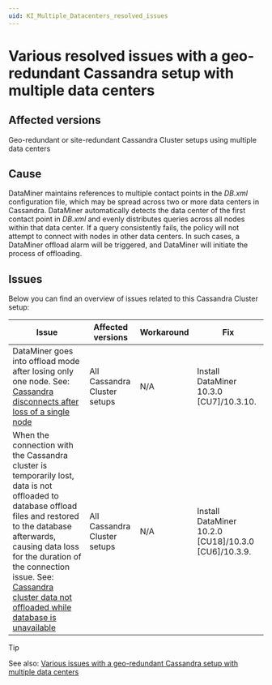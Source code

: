 ```yaml
---
uid: KI_Multiple_Datacenters_resolved_issues
---
```


# Various resolved issues with a geo-redundant Cassandra setup with multiple data centers

## Affected versions

Geo-redundant or site-redundant Cassandra Cluster setups using multiple data centers

## Cause

DataMiner maintains references to multiple contact points in the *DB.xml* configuration file, which may be spread across two or more data centers in Cassandra.
DataMiner automatically detects the data center of the first contact point in *DB.xml* and evenly distributes queries across all nodes within that data center. If a query consistently fails, the policy will not attempt to connect with nodes in other data centers. In such cases, a DataMiner offload alarm will be triggered, and DataMiner will initiate the process of offloading.

## Issues

Below you can find an overview of issues related to this Cassandra Cluster setup:

| Issue | Affected versions | Workaround | Fix |
|--|--|--|--|
| DataMiner goes into offload mode after losing only one node. See: [Cassandra disconnects after loss of a single node](xref:KI_Cassandra_disconnects_after_loss_of_a_single_node)| All Cassandra Cluster setups | N/A | Install DataMiner 10.3.0 [CU7]/10.3.10<!--RN 37117-->. |
| When the connection with the Cassandra cluster is temporarily lost, data is not offloaded to database offload files and restored to the database afterwards, causing data loss for the duration of the connection issue. See: [Cassandra cluster data not offloaded while database is unavailable](xref:KI_Cassandra_cluster_data_not_offloaded)| All Cassandra Cluster setups | N/A | Install DataMiner 10.2.0 [CU18]/10.3.0 [CU6]/10.3.9<!--RN 36865-->. |

> [!TIP]
> See also: [Various issues with a geo-redundant Cassandra setup with multiple data centers](xref:KI_Multiple_Datacenters)